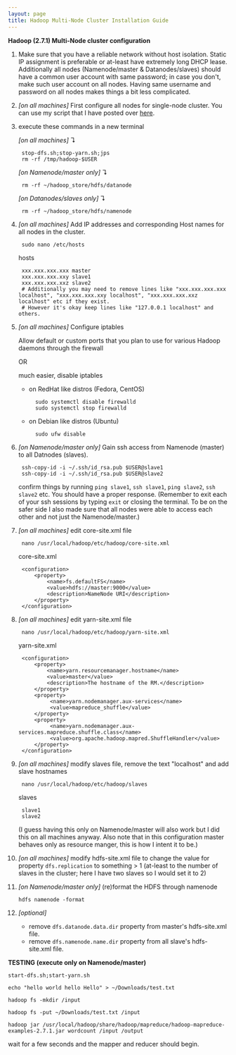 ```yaml
---
layout: page
title: Hadoop Multi-Node Cluster Installation Guide
---
```



**Hadoop (2.7.1) Multi-Node cluster configuration**

1. Make sure that you have a reliable network without host isolation. Static IP assignment is preferable or at-least have extremely long DHCP lease. Additionally all nodes (Namenode/master & Datanodes/slaves) should have a common user account with same password; in case you don't, make such user account on all nodes. Having same username and password on all nodes makes things a bit less complicated.
2. *[on all machines]* First configure all nodes for single-node cluster. You can use my script that I have posted over [here](https://github.com/user501254/BD_STTP_2016/blob/master/InstallHadoop.sh).
3. execute these commands in a new terminal
   
    *[on all machines]* ↴

        stop-dfs.sh;stop-yarn.sh;jps
        rm -rf /tmp/hadoop-$USER

    *[on Namenode/master only]* ↴

        rm -rf ~/hadoop_store/hdfs/datanode

    *[on Datanodes/slaves only]* ↴

        rm -rf ~/hadoop_store/hdfs/namenode
4. *[on all machines]* Add IP addresses and corresponding Host names for all nodes in the cluster. 
            
        sudo nano /etc/hosts

    hosts

        xxx.xxx.xxx.xxx master
        xxx.xxx.xxx.xxy slave1
        xxx.xxx.xxx.xxz slave2
        # Additionally you may need to remove lines like "xxx.xxx.xxx.xxx localhost", "xxx.xxx.xxx.xxy localhost", "xxx.xxx.xxx.xxz localhost" etc if they exist.
        # However it's okay keep lines like "127.0.0.1 localhost" and others.
    
5. *[on all machines]* Configure iptables

    Allow default or custom ports that you plan to use for various Hadoop daemons through the firewall 

    OR 

    much easier, disable iptables
    - on RedHat like distros (Fedora, CentOS)

            sudo systemctl disable firewalld
            sudo systemctl stop firewalld
    - on Debian like distros (Ubuntu)

            sudo ufw disable

6. *[on Namenode/master only]* Gain ssh access from Namenode (master) to all Datnodes (slaves).

        ssh-copy-id -i ~/.ssh/id_rsa.pub $USER@slave1
        ssh-copy-id -i ~/.ssh/id_rsa.pub $USER@slave2
    confirm things by running `ping slave1`, `ssh slave1`, `ping slave2`, `ssh slave2` etc. You should have a proper response. (Remember to exit each of your ssh sessions by typing `exit` or closing the terminal. To be on the safer side I also made sure that all nodes were able to access each other and not just the Namenode/master.)
7. *[on all machines]* edit core-site.xml file

        nano /usr/local/hadoop/etc/hadoop/core-site.xml
   core-site.xml

        <configuration>
            <property>
                <name>fs.defaultFS</name>
                <value>hdfs://master:9000</value>
                <description>NameNode URI</description>
            </property>
        </configuration>
8. *[on all machines]* edit yarn-site.xml file

        nano /usr/local/hadoop/etc/hadoop/yarn-site.xml
   yarn-site.xml

        <configuration>
            <property>
                <name>yarn.resourcemanager.hostname</name>
                <value>master</value>
                <description>The hostname of the RM.</description>
            </property>
            <property>
                 <name>yarn.nodemanager.aux-services</name>
                 <value>mapreduce_shuffle</value>
            </property>
            <property>
                 <name>yarn.nodemanager.aux-services.mapreduce.shuffle.class</name>
                 <value>org.apache.hadoop.mapred.ShuffleHandler</value>
            </property>
        </configuration>
9. *[on all machines]* modify slaves file, remove the text "localhost" and add slave hostnames

        nano /usr/local/hadoop/etc/hadoop/slaves
   slaves

        slave1
        slave2
    (I guess having this only on Namenode/master will also work but I did this on all machines anyway. Also note that in this configuration master behaves only as resource manger, this is how I intent it to be.)
10. *[on all machines]* modify hdfs-site.xml file to change the value for property `dfs.replication` to something > 1 (at-least to the number of slaves in the cluster; here I have two slaves so I would set it to 2)
11. *[on Namenode/master only]* (re)format the HDFS through namenode

        hdfs namenode -format
12. *[optional]*
    - remove `dfs.datanode.data.dir` property from master's hdfs-site.xml file.
    - remove `dfs.namenode.name.dir` property from all slave's hdfs-site.xml file.


**TESTING (execute only on Namenode/master)**

    start-dfs.sh;start-yarn.sh

    echo "hello world hello Hello" > ~/Downloads/test.txt

    hadoop fs -mkdir /input

    hadoop fs -put ~/Downloads/test.txt /input

    hadoop jar /usr/local/hadoop/share/hadoop/mapreduce/hadoop-mapreduce-examples-2.7.1.jar wordcount /input /output

wait for a few seconds and the mapper and reducer should begin.
